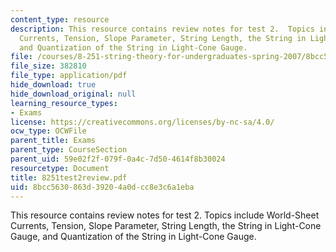 ```yaml
---
content_type: resource
description: This resource contains review notes for test 2.  Topics include World-Sheet
  Currents, Tension, Slope Parameter, String Length, the String in Light-Cone Gauge,
  and Quantization of the String in Light-Cone Gauge.
file: /courses/8-251-string-theory-for-undergraduates-spring-2007/8bcc5630863d39204a0dcc8e3c6a1eba_8251test2review.pdf
file_size: 382810
file_type: application/pdf
hide_download: true
hide_download_original: null
learning_resource_types:
- Exams
license: https://creativecommons.org/licenses/by-nc-sa/4.0/
ocw_type: OCWFile
parent_title: Exams
parent_type: CourseSection
parent_uid: 59e02f2f-079f-0a4c-7d50-4614f8b30024
resourcetype: Document
title: 8251test2review.pdf
uid: 8bcc5630-863d-3920-4a0d-cc8e3c6a1eba
---
```

This resource contains review notes for test 2.  Topics include World-Sheet Currents, Tension, Slope Parameter, String Length, the String in Light-Cone Gauge, and Quantization of the String in Light-Cone Gauge.